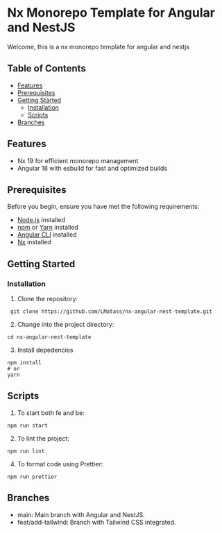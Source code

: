 # Nx Monorepo Template for Angular and NestJS

Welcome, this is a nx monorepo template for angular and nestjs

## Table of Contents

- [Features](#features)
- [Prerequisites](#prerequisites)
- [Getting Started](#getting-started)
  - [Installation](#installation)
  - [Scripts](#scripts)
- [Branches](#branches)

## Features

- Nx 19 for efficient monorepo management
- Angular 18 with esbuild for fast and optimized builds

## Prerequisites

Before you begin, ensure you have met the following requirements:

- [Node.js](https://nodejs.org/) installed
- [npm](https://www.npmjs.com/) or [Yarn](https://yarnpkg.com/) installed
- [Angular CLI](https://cli.angular.io/) installed
- [Nx](https://nx.dev/) installed

## Getting Started

### Installation

1. Clone the repository:
  ```
   git clone https://github.com/LMatass/nx-angular-nest-template.git
  ```
2. Change into the project directory:
  ``` 
  cd nx-angular-nest-template
  ```
3. Install depedencies
  ``` 
  npm install
  # or
  yarn
  ```
## Scripts

1. To start both fe and be:
  ```
  npm run start
  ```
2. To lint the project:
  ```
  npm run lint
  ```
4. To format code using Prettier:
  ```
  npm run prettier
  ```

## Branches
  - main: Main branch with Angular and NestJS.
  - feat/add-tailwind: Branch with Tailwind CSS integrated.

